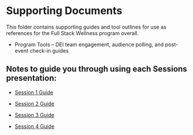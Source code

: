 # Supporting Documents

This folder contains supporting guides and tool outlines for use as references for the Full Stack Wellness program overall. 

 
* Program Tools – DEI team engagement, audience polling, and post-event check-in guides 

## Notes to guide you through using each Sessions presentation: 

* [Session 1 Guide](https://github.com/jeffrbul/full-stack-wellness/blob/main/supporting-documents/session-1-guide.md) 

* [Session 2 Guide](https://github.com/jeffrbul/full-stack-wellness/blob/main/supporting-documents/session-2-guide.md)

* [Session 3 Guide](https://github.com/jeffrbul/full-stack-wellness/blob/main/supporting-documents/session-3-guide.md) 

* [Session 4 Guide](https://github.com/jeffrbul/full-stack-wellness/blob/main/supporting-documents/session-4-guide.md)